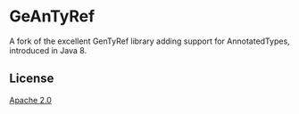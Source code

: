 # GeAnTyRef

A fork of the excellent GenTyRef library adding support for AnnotatedTypes, introduced in Java 8.

 ## License
 [Apache 2.0](http://www.apache.org/licenses/LICENSE-2.0)
